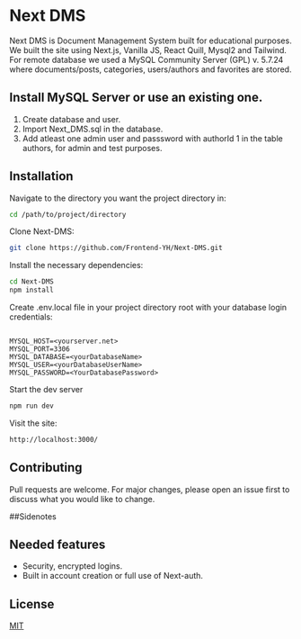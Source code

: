 # Next DMS

Next DMS is Document Management System built for educational purposes. We built the site using Next.js, Vanilla JS, React Quill, Mysql2 and Tailwind. For remote database we used a MySQL Community Server (GPL) v. 5.7.24 where documents/posts, categories, users/authors and favorites are stored.

## Install MySQL Server or use an existing one.

1. Create database and user.
2. Import Next_DMS.sql in the database.
3. Add atleast one admin user and passsword with authorId 1 in the table authors, for admin and test purposes.


## Installation

Navigate to the directory you want the project directory in:
```bash
cd /path/to/project/directory
```

Clone Next-DMS:
```bash
git clone https://github.com/Frontend-YH/Next-DMS.git
```
Install the necessary dependencies:
```bash
cd Next-DMS
npm install
```
Create .env.local file in your project directory root with your database login credentials:
```

MYSQL_HOST=<yourserver.net>
MYSQL_PORT=3306
MYSQL_DATABASE=<yourDatabaseName>
MYSQL_USER=<yourDatabaseUserName>
MYSQL_PASSWORD=<YourDatabasePassword>
```

Start the dev server
```bash
npm run dev
```

Visit the site:
```bash
http://localhost:3000/
```

## Contributing

Pull requests are welcome. For major changes, please open an issue first
to discuss what you would like to change.

##Sidenotes

## Needed features
- Security, encrypted logins.
- Built in account creation or full use of Next-auth.

## License

[MIT](https://choosealicense.com/licenses/mit/)
